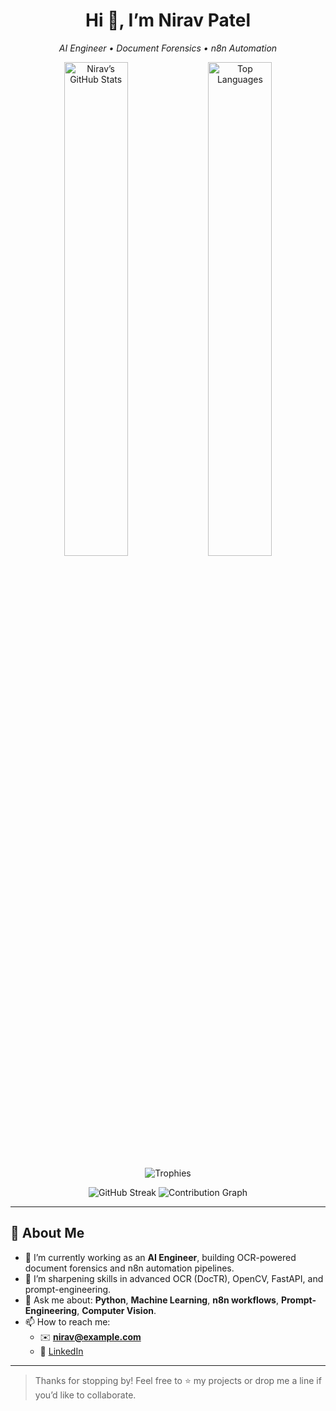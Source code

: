 <!--
  Repo: niravpatidar37/niravpatidar37
  Drop this in your profile-named repo’s README.md
-->

<h1 align="center">Hi 👋, I’m Nirav Patel</h1>
<p align="center">
  <em>AI Engineer • Document Forensics • n8n Automation</em>
</p>

<p align="center">
  <!-- GitHub stats card -->
  <img src="https://github-readme-stats.vercel.app/api?username=niravpatidar37&show_icons=true&theme=dark&count_private=true" alt="Nirav’s GitHub Stats" width="45%" />
  <!-- Top languages card -->
  <img src="https://github-readme-stats.vercel.app/api/top-langs/?username=niravpatidar37&layout=compact&theme=dark" alt="Top Languages" width="45%" />
</p>

<p align="center">
  <!-- GitHub Trophy case -->
  <img src="https://github-profile-trophy.vercel.app/?username=niravpatidar37&theme=dark&column=4" alt="Trophies" />
</p>

<p align="center">
  <!-- Streak stats -->
  <img src="https://github-readme-streak-stats.herokuapp.com/?user=niravpatidar37&theme=dark" alt="GitHub Streak" />
  <!-- Contribution graph -->
  <img src="https://activity-graph.herokuapp.com/graph?username=niravpatidar37&theme=github-dark" alt="Contribution Graph" />
</p>

---

## 🔭 About Me
- 💼 I’m currently working as an **AI Engineer**, building OCR-powered document forensics and n8n automation pipelines.  
- 🌱 I’m sharpening skills in advanced OCR (DocTR), OpenCV, FastAPI, and prompt-engineering.  
- 💬 Ask me about: **Python**, **Machine Learning**, **n8n workflows**, **Prompt-Engineering**, **Computer Vision**.  
- 📫 How to reach me:  
  - ✉️ **nirav@example.com**  
  - 🔗 [LinkedIn](https://www.linkedin.com/in/nirav-patel-39a26a151/)  



---

> Thanks for stopping by! Feel free to ⭐ my projects or drop me a line if you’d like to collaborate.  
